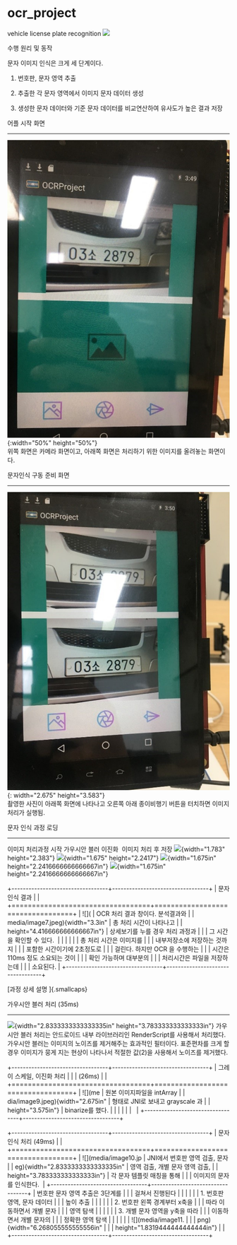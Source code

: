 # ocr_project
vehicle license plate recognition
<img src="https://user-images.githubusercontent.com/42017128/71764235-79fc5a00-2f28-11ea-9427-177215d19937.png">

수행 원리 및 동작

문자 이미지 인식은 크게 세 단계이다.

1.  번호판, 문자 영역 추출

2.  추출한 각 문자 영역에서 이미지 문자 데이터 생성

3.  생성한 문자 데이터와 기준 문자 데이터를 비교연산하여 유사도가 높은
    결과 저장

  어플 시작 화면                                                        
  --------------------------------------------------------------------- ---------------------------------------------------------------------------------------
  ![](media/image1.jpg){:width="50%" height="50%"}  
  위쪽 화면은 카메라 화면이고, 아래쪽 화면은 처리하기 위한 이미지를 올려놓는 화면이다. 

  문자인식 구동 준비 화면                                                 
  ----------------------------------------------------------------------- ---------------------------------------------------------------------------------------------------
  ![](media/image2.jpg){: width="2.675" height="3.583"}  
  촬영한 사진이 아래쪽 화면에 나타나고 오른쪽 아래 종이비행기 버튼을 터치하면 이미지 처리가 실행됨.

  문자 인식 과정 로딩                                                                                                                                                                                                                  
  ------------------------------------------------------------------------------------ ----------------------------------------------------------------------- ----------------------------------------------------------------------- -----------------------------------------------------------------------
  이미지 처리과정 시작                                                                 가우시안 블러                                                           이진화                                                                  이미지 처리 후 저장
  ![](media/image3.jpeg){width="1.783" height="2.383"}   ![](media/image4.jpeg){width="1.675" height="2.2417"}   ![](media/image5.jpeg){width="1.675in" height="2.2416666666666667in"}   ![](media/image6.jpeg){width="1.675in" height="2.2416666666666667in"}

+----------------------------------+----------------------------------+
| 문자 인식 결과                   |                                  |
+==================================+==================================+
| ![](                             | OCR 처리 결과 창이다. 분석결과와 |
| media/image7.jpeg){width="3.3in" | 총 처리 시간이 나타나고          |
| height="4.416666666666667in"}    | 상세보기를 누를 경우 처리 과정과 |
|                                  | 그 시간을 확인할 수 있다.        |
|                                  |                                  |
|                                  | 총 처리 시간은 이미지를          |
|                                  | 내부저장소에 저장하는 것까지     |
|                                  | 포함한 시간이기에 2초정도로      |
|                                  | 걸린다. 하지만 OCR 을 수행하는   |
|                                  | 시간은 110ms 정도 소요되는 것이  |
|                                  | 확인 가능하며 대부분의           |
|                                  | 처리시간은 파일을 저장하는데     |
|                                  | 소요된다.                        |
+----------------------------------+----------------------------------+

[과정 상세 설명 ]{.smallcaps}

  가우시안 블러 처리 (35ms)                                                           
  ----------------------------------------------------------------------------------- -----------------------------------------------------------------------------------------------------------------------------------------------------------------------------------------------------------------------------------------------------------
  ![](media/image8.jpeg){width="2.8333333333333335in" height="3.783333333333333in"}   가우시안 블러 처리는 안드로이드 내부 라이브러리인 RenderScript를 사용해서 처리했다. 가우시안 블러는 이미지의 노이즈를 제거해주는 효과적인 필터이다. 표준편차를 크게 할 경우 이미지가 뭉게 지는 현상이 나타나서 적절한 값(2)을 사용해서 노이즈를 제거했다.

+----------------------------------+----------------------------------+
| 그레이 스케일, 이진화 처리       |                                  |
| (26ms)                           |                                  |
+==================================+==================================+
| ![](me                           | 원본 이미지파일을 intArray       |
| dia/image9.jpeg){width="2.675in" | 형태로 JNI로 보내고 grayscale 과 |
| height="3.575in"}                | binarize를 했다.                 |
|                                  |                                  |
|                                  |                                  |
+----------------------------------+----------------------------------+

+----------------------------------+----------------------------------+
| 문자 인식 처리 (49ms)            |                                  |
+==================================+==================================+
| ![](media/image10.jp             | JNI에서 번호판 영역 검출, 문자   |
| eg){width="2.8333333333333335in" | 영역 검출, 개별 문자 영역 검출,  |
| height="3.783333333333333in"}    | 각 문자 템플릿 매칭을 통해       |
|                                  | 이미지의 문자를 인식한다.        |
+----------------------------------+----------------------------------+
| 번호판 문자 영역 추출은 3단계를  |                                  |
| 걸쳐서 진행된다                  |                                  |
|                                  |                                  |
| 1.  번호판 영역, 문자 데이터     |                                  |
|     높이 추출                    |                                  |
|                                  |                                  |
| 2.  번호판 왼쪽 경계부터 x축을   |                                  |
|     따라 이동하면서 개별 문자    |                                  |
|     영역 탐색                    |                                  |
|                                  |                                  |
| 3.  개별 문자 영역을 y축을 따라  |                                  |
|     이동하면서 개별 문자의       |                                  |
|     정확한 영역 탐색             |                                  |
|                                  |                                  |
| ![](media/image11.               |                                  |
| png){width="6.268055555555556in" |                                  |
| height="1.8319444444444444in"}   |                                  |
+----------------------------------+----------------------------------+
